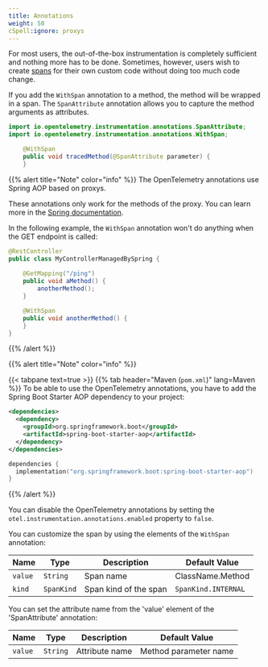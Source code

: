 ```yaml
---
title: Annotations
weight: 50
cSpell:ignore: proxys
---
```


For most users, the out-of-the-box instrumentation is completely sufficient and
nothing more has to be done. Sometimes, however, users wish to create
[spans](/docs/concepts/signals/traces/#spans) for their own custom code without
doing too much code change.

If you add the `WithSpan` annotation to a method, the method will be wrapped in a span. The `SpanAttribute` annotation allows you to capture the method arguments as attributes.

```java
import io.opentelemetry.instrumentation.annotations.SpanAttribute;
import io.opentelemetry.instrumentation.annotations.WithSpan;

    @WithSpan
    public void tracedMethod(@SpanAttribute parameter) {
    }

```

{{% alert title="Note" color="info" %}}
The OpenTelemetry annotations use Spring AOP based on proxys. 

These annotations only work for the methods of the proxy. You can learn more in the [Spring documentation](https://docs.spring.io/spring-framework/reference/core/aop/proxying.html).

In the following example, the `WithSpan` annotation won't do anything when the GET endpoint is called:

```java
@RestController
public class MyControllerManagedBySpring {
  
    @GetMapping("/ping")
    public void aMethod() {
        anotherMethod();
    }

    @WithSpan
    public void anotherMethod() {
    }
}
```
{{% /alert %}}


{{% alert title="Note" color="info" %}}

{{< tabpane text=true >}} {{% tab header="Maven (`pom.xml`)" lang=Maven %}}
To be able to use the OpenTelemetry annotations, you have to add the Spring Boot Starter AOP dependency to your project:

```xml
<dependencies>
  <dependency>
    <groupId>org.springframework.boot</groupId>
    <artifactId>spring-boot-starter-aop</artifactId>
  </dependency>
</dependencies>
```

```kotlin
dependencies {
  implementation("org.springframework.boot:spring-boot-starter-aop")
}
```
{{% /alert %}}

You can disable the OpenTelemetry annotations by setting the `otel.instrumentation.annotations.enabled` property to `false`.

You can customize the span by using the elements of the `WithSpan` annotation:

| Name    | Type       | Description           | Default Value       |
|---------|------------|-----------------------|---------------------|
| `value` | `String`   | Span name             | ClassName.Method    |
| `kind`  | `SpanKind` | Span kind of the span | `SpanKind.INTERNAL` |


You can set the attribute name from the 'value' element of the 'SpanAttribute' annotation:

| Name    | Type       | Description    | Default Value         |
|---------|------------|----------------|-----------------------|
| `value` | `String`   | Attribute name | Method parameter name |

